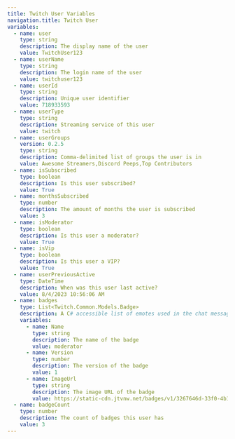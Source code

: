```yaml
---
title: Twitch User Variables
navigation.title: Twitch User
variables:
  - name: user
    type: string
    description: The display name of the user
    value: TwitchUser123
  - name: userName
    type: string
    description: The login name of the user
    value: twitchuser123
  - name: userId
    type: string
    description: Unique user identifier
    value: 718933593
  - name: userType
    type: string
    description: Streaming service of this user
    value: twitch
  - name: userGroups
    version: 0.2.5
    type: string
    description: Comma-delimited list of groups the user is in
    value: Awesome Streamers,Discord Peeps,Top Contributors 
  - name: isSubscribed
    type: boolean
    description: Is this user subscribed?
    value: True
  - name: monthsSubscribed
    type: number
    description: The amount of months the user is subscribed
    value: 3
  - name: isModerator
    type: boolean
    description: Is this user a moderator?
    value: True
  - name: isVip
    type: boolean
    description: Is this user a VIP?
    value: True
  - name: userPreviousActive
    type: DateTime
    description: When was this user last active?
    value: 8/4/2023 10:56:06 AM
  - name: badges
    type: List<Twitch.Common.Models.Badge>
    description: A C# accessible list of emotes used in the chat message
    variables:
      - name: Name
        type: string
        description: The name of the badge
        value: moderator
      - name: Version
        type: number
        description: The version of the badge
        value: 1
      - name: ImageUrl
        type: string
        description: The image URL of the badge
        value: https://static-cdn.jtvnw.net/badges/v1/3267646d-33f0-4b17-b3df-f923a41db1d0/3
  - name: badgeCount
    type: number
    description: The count of badges this user has
    value: 3
---
```

